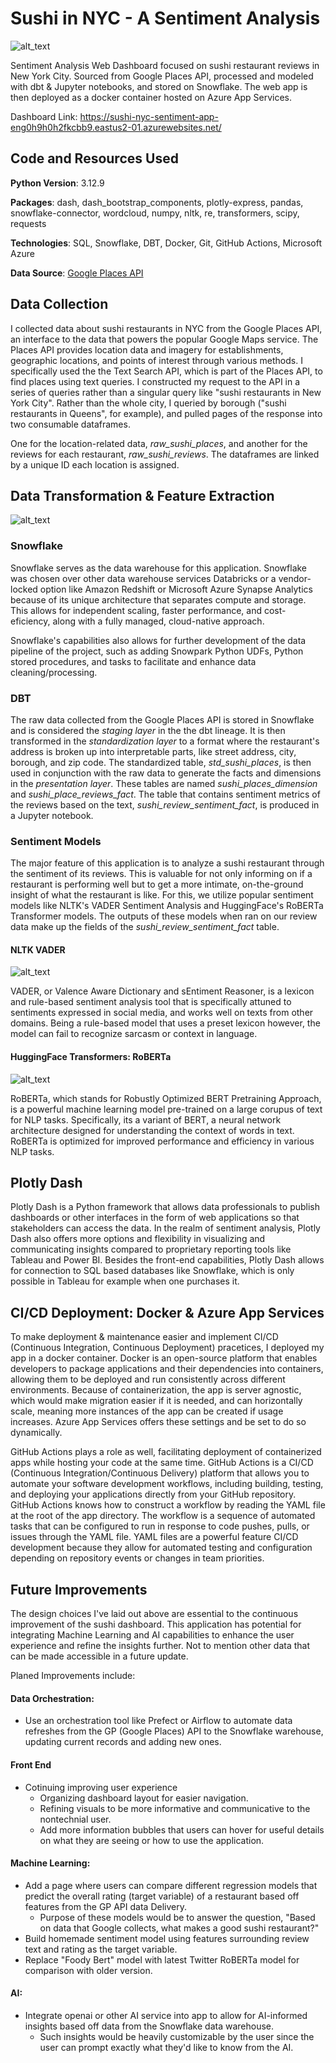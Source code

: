 # Sushi in NYC - A Sentiment Analysis

![alt_text](./readme_images/sushi_sentiment_pipeline.drawio.png "Project Pipeline")

Sentiment Analysis Web Dashboard focused on sushi restaurant reviews in New York City. Sourced from Google Places API, processed and modeled with dbt & Jupyter notebooks, and stored on Snowflake. The web app is then deployed as a docker container hosted on Azure App Services. 

Dashboard Link: https://sushi-nyc-sentiment-app-eng0h9h0h2fkcbb9.eastus2-01.azurewebsites.net/

## Code and Resources Used

**Python Version**: 3.12.9

**Packages**: dash, dash_bootstrap_components, plotly-express, pandas, snowflake-connector, wordcloud, numpy, nltk, re, transformers, scipy, requests

**Technologies**: SQL, Snowflake, DBT, Docker, Git, GitHub Actions, Microsoft Azure

**Data Source**: [Google Places API](https://developers.google.com/maps/documentation/places/web-service/text-search)

## Data Collection

I collected data about sushi restaurants in NYC from the Google Places API, an interface to the data that powers the popular Google Maps service. The Places API provides location data and imagery for establishments, geographic locations, and points of interest through various methods. I specifically used the the Text Search API, which is part of the Places API, to find places using text queries. I constructed my request to the API in a series of queries rather than a singular query like "sushi restaurants in New York City". Rather than the whole city, I queried by borough ("sushi restaurants in Queens", for example), and pulled pages of the response into two consumable dataframes. 

One for the location-related data, *raw_sushi_places*, and another for the reviews for each restaurant, *raw_sushi_reviews*. The dataframes are linked by a unique ID each location is assigned.

## Data Transformation & Feature Extraction

![alt_text](./readme_images/sushi_data_model.png "Project Data Model")

### Snowflake

Snowflake serves as the data warehouse for this application. Snowflake was chosen over other data warehouse services Databricks or a vendor-locked option like Amazon Redshift or Microsoft Azure Synapse Analytics because of its unique architecture that separates compute and storage. This allows for independent scaling, faster performance, and cost-eficiency, along with a fully managed, cloud-native approach.

Snowflake's capabilities also allows for further development of the data pipeline of the project, such as adding Snowpark Python UDFs, Python stored procedures, and tasks to facilitate and enhance data cleaning/processing.

### DBT

The raw data collected from the Google Places API is stored in Snowflake and is considered the *staging layer* in the the dbt lineage. It is then transformed in the *standardization layer* to a format where the restaurant's address is broken up into interpretable parts, like street address, city, borough, and zip code. The standardized table, *std_sushi_places*, is then used in conjunction with the raw data to generate the facts and dimensions in the *presentation layer*. These tables are named *sushi_places_dimension* and *sushi_place_reviews_fact*. The table that contains sentiment metrics of the reviews based on the text, *sushi_review_sentiment_fact*, is produced in a Jupyter notebook.

### Sentiment Models

The major feature of this application is to analyze a sushi restaurant through the sentiment of its reviews. This is valuable for not only informing on if a restaurant is performing well but to get a more intimate, on-the-ground insight of what the restaurant is like. For this, we utilize popular sentiment models like NLTK's VADER Sentiment Analysis and HuggingFace's RoBERTa Transformer models. The outputs of these models when ran on our review data make up the fields of the *sushi_review_sentiment_fact* table.

#### NLTK VADER

![alt_text](./readme_images/nltk_vader_review_sentiment_visualized.png "VADER review sentiment score visualized in 3D Scatter. Sourced from App")

VADER, or Valence Aware Dictionary and sEntiment Reasoner, is a lexicon and rule-based sentiment analysis tool that is specifically attuned to sentiments expressed in social media, and works well on texts from other domains. Being a rule-based model that uses a preset lexicon however, the model can fail to recognize sarcasm or context in language.

#### HuggingFace Transformers: RoBERTa

![alt_text](./readme_images/twitter_roberta_review_sentiment_visualized.png "Twitter-roBERTa review sentiment score visualized in 3D Scatter. Sourced from App")

RoBERTa, which stands for Robustly Optimized BERT Pretraining Approach, is a powerful machine learning model pre-trained on a large corupus of text for NLP tasks. Specifically, its a variant of BERT, a neural network architecture designed for understanding the context of words in text. RoBERTa is optimized for improved performance and efficiency in various NLP tasks.

## Plotly Dash

Plotly Dash is a Python framework that allows data professionals to publish dashboards or other interfaces in the form of web applications so that stakeholders can access the data. In the realm of sentiment analysis, Plotly Dash also offers more options and flexibility in visualizing and communicating insights compared to proprietary reporting tools like Tableau and Power BI. Besides the front-end capabilities, Plotly Dash allows for connection to SQL based databases like Snowflake, which is only possible in Tableau for example when one purchases it.

## CI/CD Deployment: Docker & Azure App Services

To make deployment & maintenance easier and implement CI/CD (Continuous Integration, Continuous Deployment) pracetices, I deployed my app in a docker container. Docker is an open-source platform that enables developers to package applications and their dependencies into containers, allowing them to be deployed and run consistently across different environments. Because of containerization, the app is server agnostic, which would make migration easier if it is needed, and can horizontally scale, meaning more instances of the app can be created if usage increases. Azure App Services offers these settings and be set to do so dynamically.

GitHub Actions plays a role as well, facilitating deployment of containerized apps while hosting your code at the same time. GitHub Actions is a CI/CD (Continuous Integration/Continuous Delivery) platform that allows you to automate your software development workflows, including building, testing, and deploying your applications directly from your GitHub repository. GitHub Actions knows how to construct a workflow by reading the YAML file at the root of the app directory. The workflow is a sequence of automated tasks that can be configured to run in response to code pushes, pulls, or issues through the YAML file. YAML files are a powerful feature CI/CD development because they allow for automated testing and configuration depending on repository events or changes in team priorities.

## Future Improvements

The design choices I've laid out above are essential to the continuous improvement of the sushi dashboard. This application has potential for integrating Machine Learning and AI capabilities to enhance the user experience and refine the insights further. Not to mention other data that can be made accessible in a future update.

Planed Improvements include:

#### Data Orchestration:
- Use an orchestration tool like Prefect or Airflow to automate data refreshes from the GP (Google Places) API to the Snowflake warehouse, updating current records and adding new ones.

#### Front End
- Cotinuing improving user experience
    - Organizing dashboard layout for easier navigation.
    - Refining visuals to be more informative and communicative to the nontechnial user.
    - Add more information bubbles that users can hover for useful details on what they are seeing or how to use the application.

#### Machine Learning:
- Add a page where users can compare different regression models that predict the overall rating (target variable) of a restaurant based off features from the GP API data Delivery.
    - Purpose of these models would be to answer the question, "Based on data that Google collects, what makes a good sushi restaurant?"
- Build homemade sentiment model using features surrounding review text and rating as the target variable.
- Replace "Foody Bert" model with latest Twitter RoBERTa model for comparison with older version.

#### AI:
- Integrate openai or other AI service into app to allow for AI-informed insights based off data from the Snowflake data warehouse.
    - Such insights would be heavily customizable by the user since the user can prompt exactly what they'd like to know from the AI.
